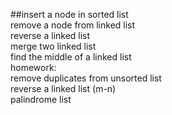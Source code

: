 ##insert a node in sorted list  
remove a node from linked list  
reverse a linked list  
merge two linked list   
find the middle of a linked list  
homework:  
remove duplicates from unsorted list  
reverse a linked list (m-n)   
palindrome list  
